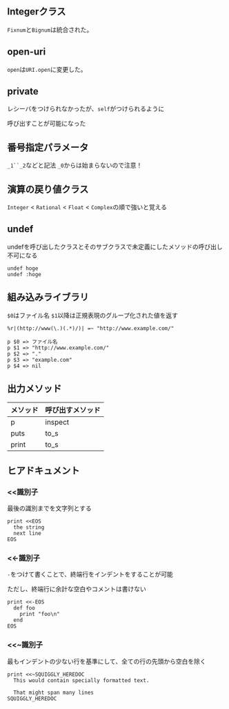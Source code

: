 ## Integerクラス
`Fixnum`と`Bignum`は統合された。

## open-uri
`open`は`URI.open`に変更した。

## private
レシーバをつけられなかったが、`self`がつけられるように

呼び出すことが可能になった

## 番号指定パラメータ
`_1``_2`などと記法 `_0`からは始まらないので注意！

## 演算の戻り値クラス
`Integer` < `Rational` < `Float` < `Complex`の順で強いと覚える

## undef
undefを呼び出したクラスとそのサブクラスで未定義にしたメソッドの呼び出し不可になる
```
undef hoge
undef :hoge
```

## 組み込みライブラリ
`$0`はファイル名 `$1`以降は正規表現のグループ化された値を返す

```
%r|(http://www(\.)(.*)/)| =~ "http://www.example.com/"

p $0 => ファイル名
p $1 => "http://www.example.com/"
p $2 => "."
p $3 => "example.com"
p $4 => nil
```

## 出力メソッド
| メソッド | 呼び出すメソッド |
| -------- | ---------------- |
| p        | inspect          |
| puts     | to_s             |
| print    | to_s             |

## ヒアドキュメント
### <<識別子
最後の識別までを文字列とする
```
print <<EOS
  the string
  next line
EOS
```

### <<-識別子
`-`をつけて書くことで、終端行をインデントをすることが可能

ただし、終端行に余計な空白やコメントは書けない
```
print <<-EOS
  def foo
    print "foo\n"
  end
EOS
```

### <<~識別子
最もインデントの少ない行を基準にして、全ての行の先頭から空白を除く
```
print <<~SQUIGGLY_HEREDOC
  This would contain specially formatted text.

  That might span many lines
SQUIGGLY_HEREDOC
```